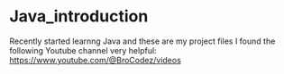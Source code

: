 # Java_introduction
Recently started learnng Java and these are my project files
I found the following Youtube channel very helpful: https://www.youtube.com/@BroCodez/videos

